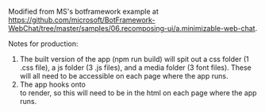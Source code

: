 Modified from MS's botframework example at https://github.com/microsoft/BotFramework-WebChat/tree/master/samples/06.recomposing-ui/a.minimizable-web-chat. 

Notes for production: 
1. The built version of the app (npm run build) will spit out a css folder (1 .css file), a js folder (3 .js files), and a media folder (3 font files). These will all need to be accessible on each page where the app runs. 
2. The app hooks onto <div id="WebChatUI"></div> to render, so this will need to be in the html on each page where the app runs.
